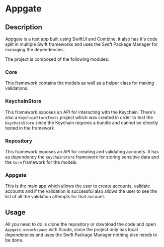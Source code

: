 # Appgate

## Description

Appgate is a test app built using SwiftUI and Combine, it also has it's code split in multiple Swift frameworks and uses the Swift Package Manager for managing the dependencies.

The project is composed of the following modules:

### Core

This framework contains the models as well as a helper class for making validations.

### KeychainStore

This framework exposes an API for interacting with the Keychain. There's also a `KeychainStoreTests` project which was created in order to test the `KeychainStore` since the Keychain requires a bundle and cannot be directly tested in the framework

### Repository

This framework exposes an API for creating and validating accounts. It has as dependency the `KeychainStore` framework for storing sensitive data and the `Core` framework for the models.

### Appgate

This is the main app which allows the user to create accounts, validate accounts and if the validation is successful also allows the user to see the list of all the validation attempts for that account.

## Usage

All you need to do is clone the repository or download the code and open `Appgate.xcworkspace` with Xcode, since the project only has local dependencies and uses the Swift Package Manager nothing else needs to be done.
